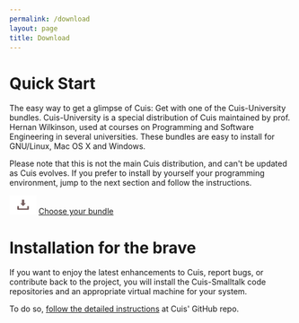 ```yaml
---
permalink: /download
layout: page
title: Download
---
```


# Quick Start

The easy way to get a glimpse of Cuis: Get with one of the Cuis-University bundles. Cuis-University is a special distribution of Cuis maintained by prof. Hernan Wilkinson, used at courses on Programming and Software Engineering in several universities. These bundles are easy to install for GNU/Linux, Mac OS X and Windows.

Please note that this is not the main Cuis distribution, and can't be updated as Cuis evolves. If you prefer to install by yourself your programming environment, jump to the next section and follow the instructions.

<a href="https://github.com/Cuis-University/Cuis-University/releases/latest"><img src="./assets/imgs/download.png"></a> <a href="https://github.com/Cuis-University/Cuis-University/releases/latest">Choose your bundle</a>



# Installation for the brave

If you want to enjoy the latest enhancements to Cuis, report bugs, or contribute back to the project, you will install the Cuis-Smalltalk code repositories and an appropriate virtual machine for your system.

To do so, <a href="https://github.com/Cuis-Smalltalk/Cuis-Smalltalk-Dev#setting-up-cuis-in-your-machine"> follow the detailed instructions</a> at Cuis' GitHub repo.
